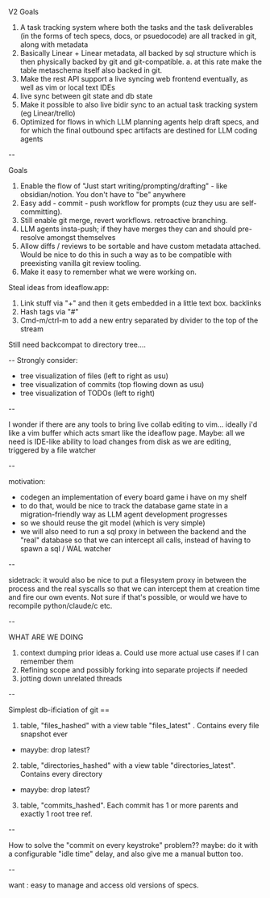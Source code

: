 V2 Goals

1. A task tracking system where both the tasks and the task deliverables (in the forms of tech specs, docs, or psuedocode) are all tracked in git, along with metadata
2. Basically Linear + Linear metadata, all backed by sql structure which is then physically backed by git and git-compatible. 
  a. at this rate make the table metaschema itself also backed in git.
3. Make the rest API support a live syncing web frontend eventually, as well as vim or local text IDEs
4. live sync between git state and db state
5. Make it possible to also live bidir sync to an actual task tracking system (eg Linear/trello)
6. Optimized for flows in which LLM planning agents help draft specs, and for which the final outbound spec artifacts are destined for LLM coding agents

--



Goals

1. Enable the flow of "Just start writing/prompting/drafting" - like obsidian/notion. You don't have to "be" anywhere
2. Easy add - commit - push workflow for prompts (cuz they usu are self-committing).
3. Still enable git merge, revert workflows. retroactive branching.
4. LLM agents insta-push; if they have merges they can and should pre-resolve amongst themselves
5. Allow diffs / reviews to be sortable and have custom metadata attached. Would be nice to do this in such a way as to be compatible with preexisting vanilla git review tooling.
6. Make it easy to remember what we were working on.

Steal ideas from ideaflow.app:

1. Link stuff via "+" and then it gets embedded in a little text box. backlinks
2. Hash tags via "#"
3. Cmd-m/ctrl-m to add a new entry separated by divider to the top of the stream

Still need backcompat to directory tree....

--
Strongly consider:
* tree visualization of files (left to right as usu)
* tree visualization of commits (top flowing down as usu)
* tree visualization of TODOs (left to right)

--

I wonder if there are any tools to bring live collab editing to vim... ideally i'd like a vim buffer which acts smart like the ideaflow page.
Maybe: all we need is IDE-like ability to load changes from disk as we are editing, triggered by a file watcher


--

motivation:
* codegen an implementation of every board game i have on my shelf
* to do that, would be nice to track the database game state in a migration-friendly way as LLM agent development progresses
* so we should reuse the git model (which is very simple)
* we will also need to run a sql proxy in between the backend and the "real" database so that we can intercept all calls, instead of having to spawn a sql / WAL watcher

--

sidetrack: it would also be nice to put a filesystem proxy in between the process and the real syscalls so that we can intercept them at creation time and fire our own events. Not sure if that's possible, or would we have to recompile python/claude/c etc.

--

WHAT ARE WE DOING
1. context dumping prior ideas
  a. Could use more actual use cases if I can remember them
2. Refining scope and possibly forking into separate projects if needed
3. jotting down unrelated threads


--

Simplest db-ificiation of git ==

1. table, "files_hashed" with a view table "files_latest" . Contains every file snapshot ever
  * mayybe: drop latest?
2. table, "directories_hashed" with a view table "directories_latest". Contains every directory
  * mayybe: drop latest?
3. table, "commits_hashed". Each commit has 1 or more parents and exactly 1 root tree ref.


--

How to solve the "commit on every keystroke" problem?? maybe: do it with a configurable "idle time" delay, and also give me a manual button too.

--

want : easy to manage and access old versions of specs.
